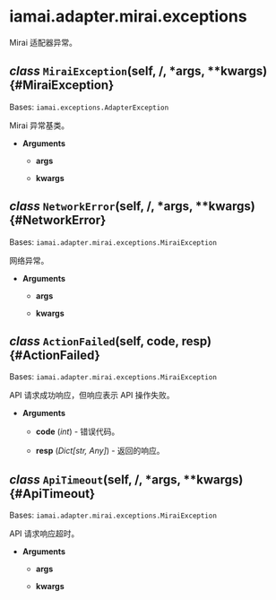 # iamai.adapter.mirai.exceptions

Mirai 适配器异常。

## *class* `MiraiException`(self, /, *args, **kwargs) {#MiraiException}

Bases: `iamai.exceptions.AdapterException`

Mirai 异常基类。

- **Arguments**

  - **args**

  - **kwargs**

## *class* `NetworkError`(self, /, *args, **kwargs) {#NetworkError}

Bases: `iamai.adapter.mirai.exceptions.MiraiException`

网络异常。

- **Arguments**

  - **args**

  - **kwargs**

## *class* `ActionFailed`(self, code, resp) {#ActionFailed}

Bases: `iamai.adapter.mirai.exceptions.MiraiException`

API 请求成功响应，但响应表示 API 操作失败。

- **Arguments**

  - **code** (*int*) - 错误代码。

  - **resp** (*Dict[str, Any]*) - 返回的响应。

## *class* `ApiTimeout`(self, /, *args, **kwargs) {#ApiTimeout}

Bases: `iamai.adapter.mirai.exceptions.MiraiException`

API 请求响应超时。

- **Arguments**

  - **args**

  - **kwargs**